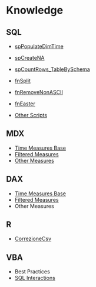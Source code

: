 # Knowledge

## SQL
  - [spPopulateDimTime](https://github.com/Sbrillo89/Knowledge/blob/master/SQL/spPopulateDimTime.sql)
  - [spCreateNA](https://github.com/Sbrillo89/Knowledge/blob/master/SQL/spCreateNA.sql)
  
  - [spCountRows_TableBySchema](https://github.com/Sbrillo89/Knowledge/blob/master/SQL/spCountRows_TableBySchema)

  - [fnSplit](https://github.com/Sbrillo89/Knowledge/blob/master/SQL/fnSplit.sql)
  - [fnRemoveNonASCII](https://github.com/Sbrillo89/Knowledge/blob/master/SQL/fnRemoveNonASCII.sql)
  - [fnEaster](https://github.com/Sbrillo89/Knowledge/blob/master/SQL/fnEaster.sql)

  - [Other Scripts](https://github.com/Sbrillo89/Knowledge/blob/master/SQL/Other%20Scripts)

## MDX
  - [Time Measures Base](https://github.com/Sbrillo89/Knowledge/blob/master/MDX/Time%20Measures%20Base.txt)
  - [Filtered Measures](https://github.com/Sbrillo89/Knowledge/blob/master/MDX/Filtered%20Measures.txt)
  - [Other Measures](https://github.com/Sbrillo89/Knowledge/blob/master/MDX/Other%20Measures.txt)
    
## DAX
  - [Time Measures Base](https://github.com/Sbrillo89/Knowledge/blob/master/DAX/Time%20Measures%20Base.txt)
  - [Filtered Measures](https://github.com/Sbrillo89/Knowledge/blob/master/DAX/Filtered%20Measures.txt)
  - Other Measures
  
## R
  - [CorrezioneCsv](https://github.com/Sbrillo89/Knowledge/blob/master/R/CorrezioneCsv.R)

## VBA
  - Best Practices
  - [SQL Interactions](https://github.com/Sbrillo89/Knowledge/blob/master/VBA/SQL%20Interactions.txt)
